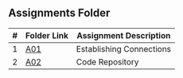 ##  Assignments Folder

|   #   | Folder Link | Assignment Description |
| :---: | ----------- | ---------------------- |
|1| [A01](https://github.com/srocka0716/4883-Prog-Tech/tree/main/Assignments/A01)         |Establishing Connections|
|2| [A02](https://github.com/srocka0716/4883-Prog-Tech/tree/main/Assignments/A02)         |Code Repository|

